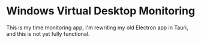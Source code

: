 # Windows Virtual Desktop Monitoring

This is my time monitoring app, I'm rewriting my old Electron app in Tauri, and
this is not yet fully functional.